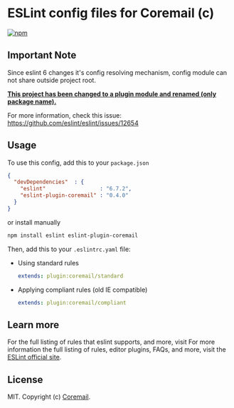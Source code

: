 
# ESLint config files for Coremail (c)
[![npm][npm-image]][npm-url]

[npm-image]: https://img.shields.io/npm/v/eslint-plugin-coremail.svg
[npm-url]: https://npmjs.org/package/eslint-plugin-coremail

## Important Note

Since eslint 6 changes it's config resolving mechanism, config module can not share outside project root.

<ins>**This project has been changed to a plugin module and renamed (only package name).**</ins>

For more information, check this issue: https://github.com/eslint/eslint/issues/12654

## Usage

To use this config, add this to your `package.json`

```json
{
  "devDependencies"  : {
    "eslint"                 : "6.7.2",
    "eslint-plugin-coremail" : "0.4.0"
  }
}
```

or install manually

```bash
npm install eslint eslint-plugin-coremail
```


Then, add this to your `.eslintrc.yaml` file: 

- Using standard rules

    ```yaml
    extends: plugin:coremail/standard
    ```

- Applying compliant rules (old IE compatible)

    ```yaml
    extends: plugin:coremail/compliant
    ```


## Learn more

For the full listing of rules that eslint supports, and more, visit 
For more information the full listing of rules, editor plugins, FAQs, and more, visit the
[ESLint official site](http://eslint.org/docs/rules/).

## License

MIT. Copyright (c) [Coremail](http://coremail.cn).
